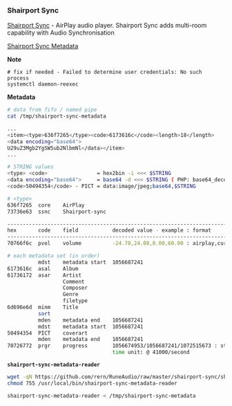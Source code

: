 ### Shairport Sync
[Shairport Sync](https://github.com/mikebrady/shairport-sync) - AirPlay audio player. Shairport Sync adds multi-room capability with Audio Synchronisation

[Shairport Sync Metadata](https://github.com/mikebrady/shairport-sync-metadata-reader)

**Note**
```
# fix if needed - Failed to determine user credentials: No such process
systemctl daemon-reexec
```

**Metadata**
```sh
# data from fifo / named pipe
cat /tmp/shairport-sync-metadata

...
<item><type>636f7265</type><code>6173616c</code><length>18</length>
<data encoding="base64">
U29uZ3Mgb2YgSW5ub2NlbmNl</data></item>
...

# STRING values
<type> <code>                = hex2bin -i <<< $STRING
<data encoding="base64">     = base64 -d <<< $STRING ( PHP: base64_decode( $DATA ); JS: atob( DATA ) )
<code>50494354</code> - PICT = data:image/jpeg;base64,$STRING

# <type>
636f7265  core    AirPlay
73736e63  ssnc    Shairport-sync

----------------------------------------------------------------------------------
hex       code    field           decoded value - example : format
----------------------------------------------------------------------------------
70766f6c  pvol    volume          -24.78,24.08,0.00,60.00 : airplay,current,limitH,limitL

# each metadata set (in order)					 
          mdst    metadata start  1056687241
6173616c  asal    Album
61736172  asar    Artist
                  Comment
                  Composer
                  Genre
                  filetype
6d696e6d  minm    Title
          sort
          mden    metadata end    1056687241
          mdst    metadata start  1056687241
50494354  PICT    coverart
          mden    metadata end    1056687241
70726772  prgr    progress        1056674953/1056687241/1072515673 : start/current/end
                                  time unit: @ 41000/second
```

**`shairport-sync-metadata-reader`**
```sh
wget -qN https://github.com/rern/RuneAudio/raw/master/shairport-sync/shairport-sync-metadata-reader -P /usr/local/bin
chmod 755 /usr/local/bin/shairport-sync-metadata-reader

shairport-sync-metadata-reader < /tmp/shairport-sync-metadata
```
